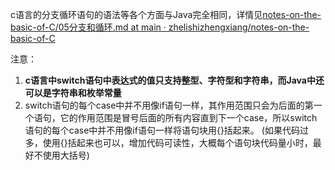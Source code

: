 c语言的分支循环语句的语法等各个方面与Java完全相同，详情见[notes-on-the-basic-of-C/05分支和循环.md at main · zhelishizhengxiang/notes-on-the-basic-of-C](https://github.com/zhelishizhengxiang/notes-on-the-basic-of-C/blob/main/05%E5%88%86%E6%94%AF%E5%92%8C%E5%BE%AA%E7%8E%AF.md)

注意：
1. **c语言中switch语句中表达式的值只支持整型、字符型和字符串，而Java中还可以是字符串和枚举常量**
2. switch语句的每个case中并不用像if语句一样，其作用范围只会为后面的第一个语句，它的作用范围是冒号后面的所有内容直到下一个case，所以switch语句的每个case中并不用像if语句一样将语句块用{}括起来。 (如果代码过多，使用{}括起来也可以，增加代码可读性，大概每个语句块代码量小时，最好不使用大括号) 
